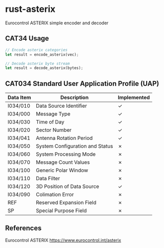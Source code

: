 # rust-asterix
Eurocontrol ASTERIX simple encoder and decoder

## CAT34 Usage

```rust
// Encode asterix categories
let result = encode_asterix(vec);

// Decode asterix byte stream
let result = decode_asterix(bytes);
```

## CAT034 Standard User Application Profile (UAP)

|Data Item   |Description                            |Implemented |
|------------|---------------------------------------|------------|
|I034/010    |Data Source Identifier                 |&check;     | 
|I034/000    |Message Type                           |&check;     |
|I034/030    |Time of Day                            |&check;     |
|I034/020    |Sector Number                          |&check;     |
|I034/041    |Antenna Rotation Period                |&check;     |
|I034/050    |System Configuration and Status        |&cross;     |
|I034/060    |System Processing Mode                 |&cross;     |
|I034/070    |Message Count Values                   |&cross;     |
|I034/100    |Generic Polar Window                   |&cross;     |
|I034/110    |Data Filter                            |&cross;     |
|I034/120    |3D Position of Data Source             |&check;     |
|I034/090    |Colimation Error                       |&cross;     |
|REF         |Reserved Expansion Field               |&cross;     |
|SP          |Special Purpose Field                  |&cross;     |

## References
Eurocontrol ASTERIX https://www.eurocontrol.int/asterix